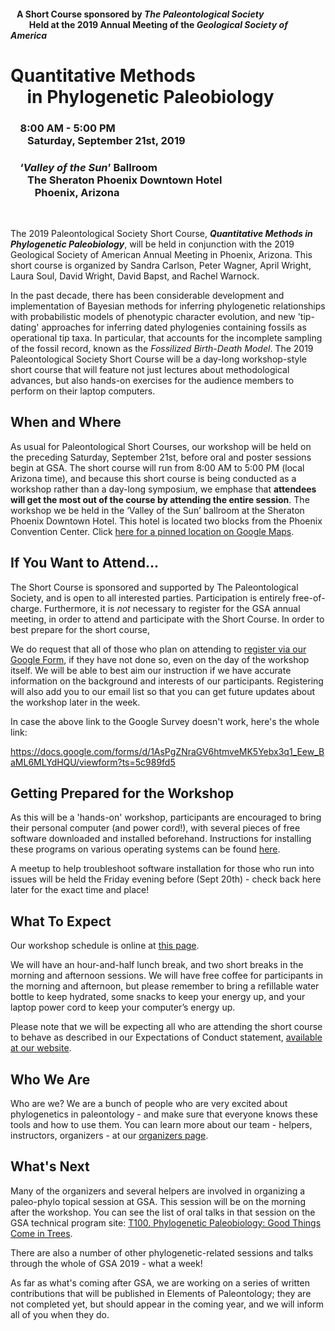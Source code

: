 #### &nbsp;&nbsp; A Short Course sponsored by *The Paleontological Society* <br/> &nbsp;&nbsp; &nbsp;&nbsp; &nbsp;&nbsp; Held at the 2019 Annual Meeting of the *Geological Society of America*

# **Quantitative Methods**<br/> &nbsp;&nbsp;&nbsp; in **Phylogenetic Paleobiology**

### &nbsp;&nbsp;&nbsp;  8:00 AM - 5:00 PM <br/> &nbsp;&nbsp;&nbsp; &nbsp;&nbsp; Saturday, September 21st, 2019

### &nbsp;&nbsp;&nbsp; ‘*Valley of the Sun*’ Ballroom <br/> &nbsp;&nbsp;&nbsp; &nbsp;&nbsp; The Sheraton Phoenix Downtown Hotel <br/> &nbsp;&nbsp;&nbsp; &nbsp;&nbsp; &nbsp;&nbsp; Phoenix, Arizona
    
&nbsp;
&nbsp;

The 2019 Paleontological Society Short Course, ***Quantitative Methods in Phylogenetic Paleobiology***, will be held in conjunction with the 2019 Geological Society of American Annual Meeting in Phoenix, Arizona. This short course is organized by Sandra Carlson, Peter Wagner, April Wright, Laura Soul, David Wright, David Bapst, and Rachel Warnock. 

In the past decade, there has been considerable development and implementation of Bayesian methods for inferring phylogenetic relationships with probabilistic models of phenotypic character evolution, and new 'tip-dating' approaches for inferring dated phylogenies containing fossils as operational tip taxa. In particular,  that accounts for the incomplete sampling of the fossil record, known as the *Fossilized Birth-Death Model*. The 2019 Paleontological Society Short Course will be a day-long workshop-style short course that will feature not just lectures about methodological advances, but also hands-on exercises for the audience members to perform on their laptop computers.

## When and Where

As usual for Paleontological Short Courses, our workshop will be held on the preceding Saturday, September 21st, before oral and poster sessions begin at GSA. The short course will run from 8:00 AM to 5:00 PM (local Arizona time), and because this short course is being conducted as a workshop rather than a day-long symposium, we emphase that **attendees will get the most out of the course by attending the entire session**. The workshop we be held in the ‘Valley of the Sun’ ballroom at the Sheraton Phoenix Downtown Hotel. This hotel is located two blocks from the Phoenix Convention Center. Click [here for a pinned location on Google Maps](https://goo.gl/maps/h2arwUPWQLysU3N36).

## If You Want to Attend...

The Short Course is sponsored and supported by The Paleontological Society, and is open to all interested parties. Participation is entirely free-of-charge. Furthermore, it is *not* necessary to register for the GSA annual meeting, in order to attend and participate with the Short Course. In order to best prepare for the short course,

We do request that all of those who plan on attending to [register via our Google Form](https://docs.google.com/forms/d/1AsPgZNraGV6htmveMK5Yebx3q1_Eew_BaML6MLYdHQU/viewform?ts=5c989fd5), if they have not done so, even on the day of the workshop itself. We will be able to best aim our instruction if we have accurate information on the background and interests of our participants. Registering will also add you to our email list so that you can get future updates about the workshop later in the week.

In case the above link to the Google Survey doesn't work, here's the whole link:

https://docs.google.com/forms/d/1AsPgZNraGV6htmveMK5Yebx3q1_Eew_BaML6MLYdHQU/viewform?ts=5c989fd5

## Getting Prepared for the Workshop

As this will be a 'hands-on' workshop, participants are encouraged to bring their personal computer (and power cord!), with several pieces of free software downloaded and installed beforehand.  Instructions for installing these programs on various operating systems can be found [here](https://dwbapst.github.io/PaleoSoc_phylo_short_course_2019/articles/install_main.html).

A meetup to help troubleshoot software installation for those who run into issues will be held the Friday evening before (Sept 20th) - check back here later for the exact time and place!

## What To Expect

Our workshop schedule is online at [this page](https://dwbapst.github.io/PaleoSoc_phylo_short_course_2019/articles/schedule.html).

We will have an hour-and-half lunch break, and two short breaks in the morning and afternoon sessions. We will have free coffee for participants in the morning and afternoon, but please remember to bring a refillable water bottle to keep hydrated, some snacks to keep your energy up, and your laptop power cord to keep your computer’s energy up.

Please note that we will be expecting all who are attending the short course to behave as described in our Expectations of Conduct statement, [available at our website](https://dwbapst.github.io/PaleoSoc_phylo_short_course_2019/articles/code_conduct.html).

## Who We Are

Who are we? We are a bunch of people who are very excited about phylogenetics in paleontology - and make sure that everyone knows these tools and how to use them. You can learn more about our team - helpers, instructors, organizers - at our  [organizers page](https://dwbapst.github.io/PaleoSoc_phylo_short_course_2019/articles/organizers.html).

## What's Next

Many of the organizers and several helpers are involved in organizing a paleo-phylo topical session at GSA. This session will be on the morning after the workshop. You can see the list of oral talks in that session on the GSA technical program site: [T100. Phylogenetic Paleobiology: Good Things Come in Trees](https://gsa.confex.com/gsa/2019AM/meetingapp.cgi/Session/47757).

There are also a number of other phylogenetic-related sessions and talks through the whole of GSA 2019 - what a week!

As far as what's coming after GSA, we are working on a series of written contributions that will be published in Elements of Paleontology; they are not completed yet, but should appear in the coming year, and we will inform all of you when they do.
